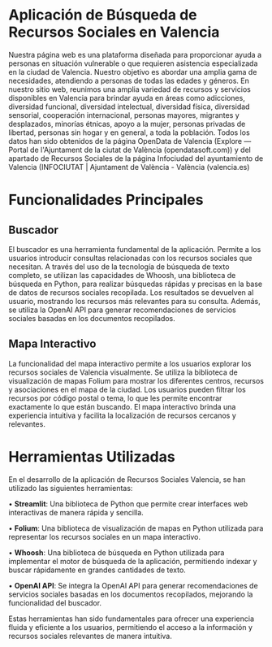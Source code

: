 # Aplicación de Búsqueda de Recursos Sociales en Valencia
Nuestra página web es una plataforma diseñada para proporcionar ayuda a personas en situación vulnerable o que requieren asistencia especializada en la ciudad de Valencia. Nuestro objetivo es abordar una amplia gama de necesidades, atendiendo a personas de todas las edades y géneros. En nuestro sitio web, reunimos una amplia variedad de recursos y servicios disponibles en Valencia para brindar ayuda en áreas como adicciones, diversidad funcional, diversidad intelectual, diversidad física, diversidad sensorial, cooperación internacional, personas mayores, migrantes y desplazados, minorías étnicas, apoyo a la mujer, personas privadas de libertad, personas sin hogar y en general, a toda la población.
Todos los datos han sido obtenidos de la página OpenData de Valencia (Explore — Portal de l'Ajuntament de la ciutat de València (opendatasoft.com)) y del apartado de Recursos Sociales de la página Infociudad del ayuntamiento de Valencia (INFOCIUTAT | Ajuntament de València - València (valencia.es)

# Funcionalidades Principales
## Buscador
El buscador es una herramienta fundamental de la aplicación. Permite a los usuarios introducir consultas relacionadas con los recursos sociales que necesitan. A través del uso de la tecnología de búsqueda de texto completo, se utilizan las capacidades de Whoosh, una biblioteca de búsqueda en Python, para realizar búsquedas rápidas y precisas en la base de datos de recursos sociales recopilada. Los resultados se devuelven al usuario, mostrando los recursos más relevantes para su consulta. Además, se utiliza la OpenAI API para generar recomendaciones de servicios sociales basadas en los documentos recopilados.

## Mapa Interactivo
La funcionalidad del mapa interactivo permite a los usuarios explorar los recursos sociales de Valencia visualmente. Se utiliza la biblioteca de visualización de mapas Folium para mostrar los diferentes centros, recursos y asociaciones en el mapa de la ciudad. Los usuarios pueden filtrar los recursos por código postal o tema, lo que les permite encontrar exactamente lo que están buscando. El mapa interactivo brinda una experiencia intuitiva y facilita la localización de recursos cercanos y relevantes.

# Herramientas Utilizadas
En el desarrollo de la aplicación de Recursos Sociales Valencia, se han utilizado las siguientes herramientas:

•	**Streamlit**: Una biblioteca de Python que permite crear interfaces web interactivas de manera rápida y sencilla.

•	**Folium**: Una biblioteca de visualización de mapas en Python utilizada para representar los recursos sociales en un mapa interactivo.

•	**Whoosh**: Una biblioteca de búsqueda en Python utilizada para implementar el motor de búsqueda de la aplicación, permitiendo indexar y buscar rápidamente en grandes cantidades de texto.

•	**OpenAI API**: Se integra la OpenAI API para generar recomendaciones de servicios sociales basadas en los documentos recopilados, mejorando la funcionalidad del buscador.

Estas herramientas han sido fundamentales para ofrecer una experiencia fluida y eficiente a los usuarios, permitiendo el acceso a la información y recursos sociales relevantes de manera intuitiva.
